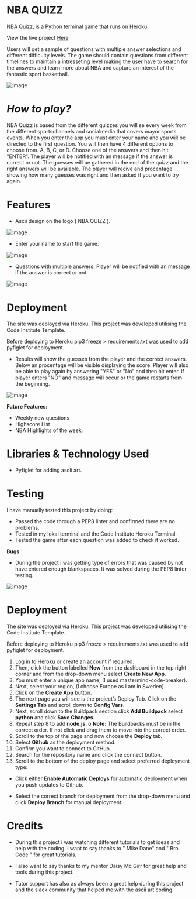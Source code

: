 # **NBA QUIZZ**

NBA Quizz, is a Python terminal game that runs on Heroku.

View the live project [Here](https://nbaquizz.herokuapp.com)

Users will get a sample of questions with multiple answer selections and different difficulty levels. The game should contain questions from different timelines to maintain a intresseting level making the user have to search for the answers and learn more about NBA and capture an interest of the fantastic sport basketball.

![image](https://user-images.githubusercontent.com/100356636/179196042-9378f584-9e41-4667-bef4-b0798d8e554d.png)

# *How to play?*

NBA Quizz is based from the different quizzes you will se every week from the different sportschannels and socialmedia that covers mayor sports events.
When you enter the app you must enter your name and you will be directed to the first question. You will then have 4 different options to choose from. A, B, C, or D.
Choose one of the answers and then hit "ENTER". The player will be notified with an message if the answer is correct or not.
The guesses will be gathered in the end of the quizz and the right answers will be available. The player will recive and procentage showing how many guesses was right and then asked if you want to try again. 

# **Features**

* Ascii design on the logo ( NBA QUIZZ ).

![image](https://user-images.githubusercontent.com/100356636/179201570-ea226adf-08ab-4c36-8d97-d8a5e6cd22e3.png)

* Enter your name to start the game.

![image](https://user-images.githubusercontent.com/100356636/179202722-750f3210-3c59-4b97-9127-df6585c5b326.png)

* Questions with multiple answers. Player will be notified with an message if the answer is correct or not.

![image](https://user-images.githubusercontent.com/100356636/179208078-cc31b025-306e-455f-aca1-31253ebf6a68.png)

# **Deployment**

The site was deployed via Heroku.
This project was developed utilising the Code Institute Template. 

Before deploying to Heroku pip3 freeze > requirements.txt was used to add pyfiglet for deployment.

* Results will show the guesses from the player and the correct answers. Below an procentage will be visible displaying the score. Player will also be able to play again by answering "YES" or "No" and then hit enter. If player enters "NO" and message will occur or the game restarts from the beginning.

![image](https://user-images.githubusercontent.com/100356636/179210332-38ce30c7-5920-49c7-8077-3e5ff9f36bb3.png)

**Future Features:**
* Weekly new questions
* Highscore List
* NBA Highlights of the week.

# **Libraries & Technology Used**

* Pyfiglet for adding ascii art.


# **Testing**

I have manually tested this project by doing:

* Passed the code through a PEP8 linter and confirmed there are no problems.
* Tested in my lokal terminal and the Code Institute Heroku Terminal.
* Tested the game after each question was added to check it worked.

**Bugs**

* During the project i was getting type of errors that was caused by not have entered enough blankspaces. It was solved during the PEP8 linter testing.

![image](https://user-images.githubusercontent.com/100356636/179350205-58a01b94-3ffe-4700-ba32-661d67e3bc72.png)

# **Deployment**

The site was deployed via Heroku. This project was developed utilising the Code Institute Template.

Before deploying to Heroku pip3 freeze > requirements.txt was used to add pyfiglet for deployment.

1.	Log in to [Heroku]( https://id.heroku.com/login) or create an account if required.
2.	Then, click the button labelled **New** from the dashboard in the top right corner and from the drop-down menu select **Create New App**.
3.	You must enter a unique app name, (I used mastermind-code-breaker).
4.	Next, select your region, (I choose Europe as I am in Sweden).
5.	Click on the **Create App** button.
6.	The next page you will see is the project’s Deploy Tab.  Click on the **Settings Tab** and scroll down to **Config Vars**.
7.	Next, scroll down to the Buildpack section click **Add Buildpack** select **python** and click **Save Changes**.
8.	Repeat step 8 to add **node.js**.
o	**Note:** The Buildpacks must be in the correct order. If not click and drag them to move into the correct order.
9.	Scroll to the top of the page and now choose the **Deploy** tab.
10.	Select **Github** as the deployment method.
11.	Confirm you want to connect to GitHub.
12.	Search for the repository name and click the connect button.
13.	Scroll to the bottom of the deploy page and select preferred deployment type:

* Click either **Enable Automatic Deploys** for automatic deployment when you push updates to Github.


* Select the correct branch for deployment from the drop-down menu and click **Deploy Branch** for manual deployment.

# **Credits**

* During this project i was watching different tutorials to get ideas and help with the coding. I want to say thanks to " Mike Dane" and " Bro Code " for great tutorials. 

* I also want to say thanks to my mentor Daisy Mc Girr for great help and tools during this project.

* Tutor support has also as always been a great help during this project and the slack community that helped me with the ascii art coding.
